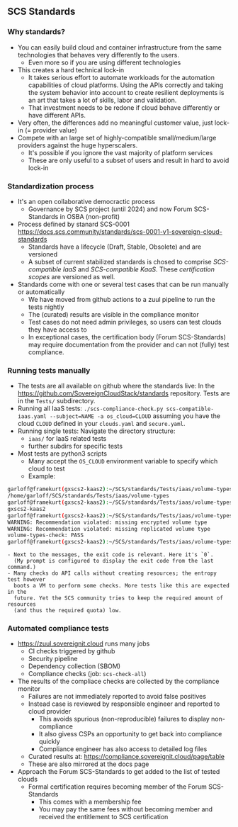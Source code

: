 ## SCS Standards

### Why standards?
* You can easily build cloud and container infrastructure from the same
  technologies that behaves very differently to the users.
    - Even more so if you are using different technologies
* This creates a hard technical lock-in
    - It takes serious effort to automate workloads for the automation
      capabilities of cloud platforms. Using the APIs correctly and
      taking the system behavior into account to create resilient
      deployments is an art that takes a lot of skills, labor and validation.
    - That investment needs to be redone if cloud behave differently
      or have different APIs.
* Very often, the differences add no meaningful customer value, just
  lock-in (= provider value)
* Compete with an large set of highly-compatible small/medium/large
  providers against the huge hyperscalers.
    - It's possible if you ignore the vast majority of platform services
    - These are only useful to a subset of users and result in hard to avoid
      lock-in

### Standardization process
* It's an open collaborative democractic process
    - Governance by SCS project (until 2024) and now Forum SCS-Standards
      in OSBA (non-profit)
* Process defined by stanard SCS-0001 <https://docs.scs.community/standards/scs-0001-v1-sovereign-cloud-standards>
    - Standards have a lifecycle (Draft, Stable, Obsolete) and are versioned
    - A subset of current stabilized standards is chosed to comprise *SCS-compatible IaaS*
      and *SCS-compatible KaaS*. These *certification scopes* are versioned as well.
* Standards come with one or several test cases that can be run manually or automatically
    - We have moved from github actions to a zuul pipeline to run the tests nightly
    - The (curated) results are visible in the compliance monitor
    - Test cases do not need admin privileges, so users can test clouds they have access to
    - In exceptional cases, the certification body (Forum SCS-Standards) may require documentation
      from the provider and can not (fully) test compliance.

### Running tests manually
* The tests are all available on github where the standards live:
  In the <https://github.com/SovereignCloudStack/standards> repository. Tests are in the `Tests/` subdirectory.
* Running all IaaS tests: `./scs-compliance-check.py scs-compatible-iaas.yaml --subject=NAME -a os_cloud=CLOUD`
  assuming you have the cloud `CLOUD` defined in your `clouds.yaml` and `secure.yaml`.
* Running single tests: Navigate the directory structure:
    - `iaas/` for IaaS related tests
    - further subdirs for specific tests
* Most tests are python3 scripts
    - Many accept the `OS_CLOUD` environment variable to specify which cloud to test
    - Example: 
```bash
garloff@framekurt(gxscs2-kaas2):~/SCS/standards/Tests/iaas/volume-types [0]$ pwd
/home/garloff/SCS/standards/Tests/iaas/volume-types
garloff@framekurt(gxscs2-kaas2):~/SCS/standards/Tests/iaas/volume-types [0]$ echo $OS_CLOUD
gxscs2-kaas2
garloff@framekurt(gxscs2-kaas2):~/SCS/standards/Tests/iaas/volume-types [0]$ ./volume-types-check.py 
WARNING: Recommendation violated: missing encrypted volume type
WARNING: Recommendation violated: missing replicated volume type
volume-types-check: PASS
garloff@framekurt(gxscs2-kaas2):~/SCS/standards/Tests/iaas/volume-types [0]$ 
```
    - Next to the messages, the exit code is relevant. Here it's `0`.
      (My prompt is configured to display the exit code from the last command.)
    - Many checks do API calls without creating resources; the entropy test however
      boots a VM to perform some checks. More tests like this are expected in the
      future. Yet the SCS community tries to keep the required amount of resources
      (and thus the required quota) low.

### Automated compliance tests
* <https://zuul.sovereignit.cloud> runs many jobs
    - CI checks triggered by github
    - Security pipeline
    - Dependency collection (SBOM)
    - Compliance checks (job: `scs-check-all`)
* The results of the compliace checks are collected by the compliance monitor
    - Failures are not immediately reported to avoid false positives
    - Instead case is reviewed by responsible engineer and reported to cloud provider
        * This avoids spurious (non-reproducible) failures to display non-compliance
        * It also givess CSPs an opportunity to get back into compliance quickly
        * Compliance engineer has also access to detailed log files
    * Curated results at: <https://compliance.sovereignit.cloud/page/table>
    * These are also mirrored at the docs page
* Approach the Forum SCS-Standards to get added to the list of tested clouds
    - Formal certification requires becoming member of the Forum SCS-Standards
        * This comes with a membership fee
        * You may pay the same fees without becoming member and received the entitlement to SCS certification
